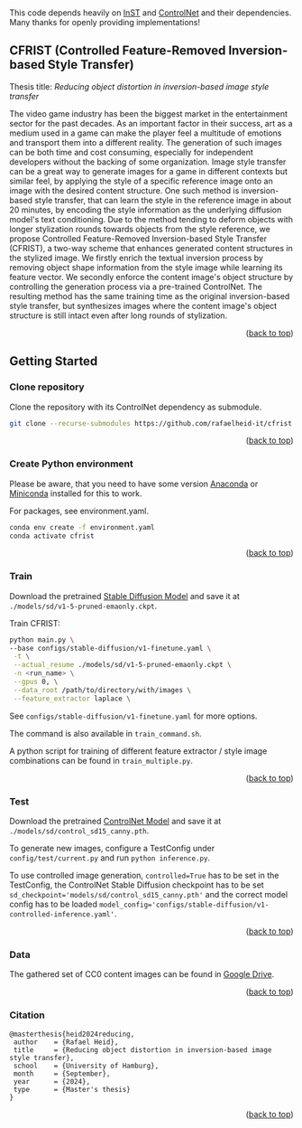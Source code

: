 <div id="top"></div>
<!--
*** Thanks for checking out the Best-README-Template. If you have a suggestion
*** that would make this better, please fork the repo and create a pull request
*** or simply open an issue with the tag "enhancement".
*** Don't forget to give the project a star!
*** Thanks again! Now go create something AMAZING! :D
-->



<!-- PROJECT SHIELDS -->
<!--
*** I'm using markdown "reference style" links for readability.
*** Reference links are enclosed in brackets [ ] instead of parentheses ( ).
*** See the bottom of this document for the declaration of the reference variables
*** for contributors-url, forks-url, etc. This is an optional, concise syntax you may use.
*** https://www.markdownguide.org/basic-syntax/#reference-style-links
-->
<!-- [![Contributors][contributors-shield]][contributors-url]
[![Forks][forks-shield]][forks-url]
[![Stargazers][stars-shield]][stars-url]
[![Issues][issues-shield]][issues-url]
[![MIT License][license-shield]][license-url]
[![LinkedIn][linkedin-shield]][linkedin-url] -->



<!-- PROJECT LOGO -->
<br />
<!-- <div align="center">
  <a href="https://github.com/othneildrew/Best-README-Template">
    <img src="images/logo.png" alt="Logo" width="80" height="80">
  </a>

  <h3 align="center">Best-README-Template</h3>

  <p align="center">
    An awesome README template to jumpstart your projects!
    <br />
    <a href="https://github.com/othneildrew/Best-README-Template"><strong>Explore the docs »</strong></a>
    <br />
    <br />
    <a href="https://github.com/othneildrew/Best-README-Template">View Demo</a>
    ·
    <a href="https://github.com/othneildrew/Best-README-Template/issues">Report Bug</a>
    ·
    <a href="https://github.com/othneildrew/Best-README-Template/issues">Request Feature</a>
  </p>
</div> -->



<!-- TABLE OF CONTENTS -->
<!-- <details>
  <summary>Table of Contents</summary>
  <ol>
    <li>
      <a href="#about-the-project">CAST</a>
      <ul>
        <li><a href="#built-with">Built With</a></li>
      </ul>
    </li>
    <li>
      <a href="#getting-started">Getting Started</a>
      <ul>
        <li><a href="#prerequisites">Prerequisites</a></li>
        <li><a href="#installation">Installation</a></li>
      </ul>
    </li>
    <li><a href="#usage">Usage</a></li>
    <li><a href="#roadmap">Roadmap</a></li>
    <li><a href="#contributing">Contributing</a></li>
    <li><a href="#license">License</a></li>
    <li><a href="#contact">Contact</a></li>
    <li><a href="#acknowledgments">Acknowledgments</a></li>
  </ol>
</details> -->

This code depends heavily on [InST](https://github.com/zyxElsa/InST) and [ControlNet](https://github.com/lllyasviel/ControlNet) and their dependencies. Many thanks for openly providing implementations!

<!-- ABOUT THE PROJECT -->
## CFRIST (Controlled Feature-Removed Inversion-based Style Transfer)
Thesis title: _Reducing object distortion in inversion-based image style transfer_

<!-- ![teaser](./Images/teaser.png) -->
<!--![teaser](./Images/teaser.png)-->

The video game industry has been the biggest market in the entertainment sector for the past decades. As an important factor in their success, art as a medium used in a game can make the player feel a multitude of emotions and transport them into a different reality. The generation of such images can be both time and cost consuming, especially for independent developers without the backing of some organization. Image style transfer can be a great way to generate images for a game in different contexts but similar feel, by applying the style of a specific reference image onto an image with the desired content structure. One such method is inversion-based style transfer, that can learn the style in the reference image in about 20 minutes, by encoding the style information as the underlying diffusion model's text conditioning. Due to the method tending to deform objects with longer stylization rounds towards objects from the style reference, we propose Controlled Feature-Removed Inversion-based Style Transfer (CFRIST), a two-way scheme that enhances generated content structures in the stylized image. We firstly enrich the textual inversion process by removing object shape information from the style image while learning its feature vector. We secondly enforce the content image's object structure by controlling the generation process via a pre-trained ControlNet. The resulting method has the same training time as the original inversion-based style transfer, but synthesizes images where the content image's object structure is still intact even after long rounds of stylization.

<p align="right">(<a href="#top">back to top</a>)</p>

<!-- ### Built With -->
<!-- 
This section should list any major frameworks/libraries used to bootstrap your project. Leave any add-ons/plugins for the acknowledgements section. Here are a few examples.

* [Next.js](https://nextjs.org/)
* [React.js](https://reactjs.org/)
* [Vue.js](https://vuejs.org/)
* [Angular](https://angular.io/)
* [Svelte](https://svelte.dev/)
* [Laravel](https://laravel.com)
* [Bootstrap](https://getbootstrap.com)
* [JQuery](https://jquery.com)

<p align="right">(<a href="#top">back to top</a>)</p>
 -->


<!-- GETTING STARTED -->
## Getting Started

### Clone repository

   Clone the repository with its ControlNet dependency as submodule.
   ```sh
   git clone --recurse-submodules https://github.com/rafaelheid-it/cfrist.git
   ```

<p align="right">(<a href="#top">back to top</a>)</p>

### Create Python environment
Please be aware, that you need to have some version [Anaconda](https://www.anaconda.com/) or [Miniconda](https://docs.anaconda.com/miniconda/miniconda-install/) installed for this to work.

For packages, see environment.yaml.

  ```sh
  conda env create -f environment.yaml
  conda activate cfrist
  ```

<p align="right">(<a href="#top">back to top</a>)</p>

### Train
  Download the pretrained [Stable Diffusion Model](https://huggingface.co/benjamin-paine/stable-diffusion-v1-5) and save it at `./models/sd/v1-5-pruned-emaonly.ckpt`.

   Train CFRIST:
   ```sh
   python main.py \
   --base configs/stable-diffusion/v1-finetune.yaml \
    -t \
    --actual_resume ./models/sd/v1-5-pruned-emaonly.ckpt \
    -n <run_name> \
    --gpus 0, \
    --data_root /path/to/directory/with/images \
    --feature_extractor laplace \
   ```
   
   See `configs/stable-diffusion/v1-finetune.yaml` for more options.

   The command is also available in `train_command.sh`.

   A python script for training of different feature extractor / style image combinations can be found in `train_multiple.py`.

   
<p align="right">(<a href="#top">back to top</a>)</p>

### Test

Download the pretrained [ControlNet Model](https://huggingface.co/lllyasviel/sd-controlnet-canny) and save it at `./models/sd/control_sd15_canny.pth`.

   To generate new images, configure a TestConfig under `config/test/current.py` and run `python inference.py`.
   
   To use controlled image generation, `controlled=True` has to be set in the TestConfig, the ControlNet Stable Diffusion checkpoint has to be set `sd_checkpoint='models/sd/control_sd15_canny.pth'` and the correct model config has to be loaded `model_config='configs/stable-diffusion/v1-controlled-inference.yaml'`.
   
<p align="right">(<a href="#top">back to top</a>)</p>

### Data

The gathered set of CC0 content images can be found in [Google Drive](https://drive.google.com/drive/folders/1BfK9FJYw8GjKDI1jalKz-ZXriVC0VNpM?usp=drive_link).

<p align="right">(<a href="#top">back to top</a>)</p>

### Citation
   
   ```
   @masterthesis{heid2024reducing,
    author    = {Rafael Heid},
    title     = {Reducing object distortion in inversion-based image style transfer},
    school    = {University of Hamburg},
    month     = {September},
    year      = {2024},
    type      = {Master's thesis}
}
   ```
   
<p align="right">(<a href="#top">back to top</a>)</p>



<!-- 
<!-- USAGE EXAMPLES -->
<!-- ## Usage

Use this space to show useful examples of how a project can be used. Additional screenshots, code examples and demos work well in this space. You may also link to more resources.

_For more examples, please refer to the [Documentation](https://example.com)_

<p align="right">(<a href="#top">back to top</a>)</p> -->



<!-- ROADMAP -->
<!-- ## Roadmap

- [x] Add Changelog
- [x] Add back to top links
- [ ] Add Additional Templates w/ Examples
- [ ] Add "components" document to easily copy & paste sections of the readme
- [ ] Multi-language Support
    - [ ] Chinese
    - [ ] Spanish

See the [open issues](https://github.com/othneildrew/Best-README-Template/issues) for a full list of proposed features (and known issues).

<p align="right">(<a href="#top">back to top</a>)</p> -->



<!-- CONTRIBUTING -->
<!-- ## Contributing -->

<!-- Contributions are what make the open source community such an amazing place to learn, inspire, and create. Any contributions you make are **greatly appreciated**.

If you have a suggestion that would make this better, please fork the repo and create a pull request. You can also simply open an issue with the tag "enhancement".
Don't forget to give the project a star! Thanks again!

1. Fork the Project
2. Create your Feature Branch (`git checkout -b feature/AmazingFeature`)
3. Commit your Changes (`git commit -m 'Add some AmazingFeature'`)
4. Push to the Branch (`git push origin feature/AmazingFeature`)
5. Open a Pull Request
 -->
<!-- <p align="right">(<a href="#top">back to top</a>)</p> -->




<!-- LICENSE -->
<!-- ## License -->
<!-- 
Distributed under the MIT License. See `LICENSE.txt` for more information.
 -->
<!-- <p align="right">(<a href="#top">back to top</a>)</p> -->



<!-- CONTACT -->


<!-- 
Your Name - [@your_twitter](https://twitter.com/your_username) - email@example.com

Project Link: [https://github.com/your_username/repo_name](https://github.com/your_username/repo_name)
 -->



<!-- ACKNOWLEDGMENTS -->
<!-- ## Acknowledgments -->
<!-- 
Use this space to list resources you find helpful and would like to give credit to. I've included a few of my favorites to kick things off!

* [Choose an Open Source License](https://choosealicense.com)
* [GitHub Emoji Cheat Sheet](https://www.webpagefx.com/tools/emoji-cheat-sheet)
* [Malven's Flexbox Cheatsheet](https://flexbox.malven.co/)
* [Malven's Grid Cheatsheet](https://grid.malven.co/)
* [Img Shields](https://shields.io)
* [GitHub Pages](https://pages.github.com)
* [Font Awesome](https://fontawesome.com)
* [React Icons](https://react-icons.github.io/react-icons/search) -->

<!-- <p align="right">(<a href="#top">back to top</a>)</p> -->



<!-- MARKDOWN LINKS & IMAGES -->
<!-- https://www.markdownguide.org/basic-syntax/#reference-style-links -->
[contributors-shield]: https://img.shields.io/github/contributors/othneildrew/Best-README-Template.svg?style=for-the-badge
[contributors-url]: https://github.com/othneildrew/Best-README-Template/graphs/contributors
[forks-shield]: https://img.shields.io/github/forks/othneildrew/Best-README-Template.svg?style=for-the-badge
[forks-url]: https://github.com/othneildrew/Best-README-Template/network/members
[stars-shield]: https://img.shields.io/github/stars/othneildrew/Best-README-Template.svg?style=for-the-badge
[stars-url]: https://github.com/othneildrew/Best-README-Template/stargazers
[issues-shield]: https://img.shields.io/github/issues/othneildrew/Best-README-Template.svg?style=for-the-badge
[issues-url]: https://github.com/othneildrew/Best-README-Template/issues
[license-shield]: https://img.shields.io/github/license/othneildrew/Best-README-Template.svg?style=for-the-badge
[license-url]: https://github.com/othneildrew/Best-README-Template/blob/master/LICENSE.txt
[linkedin-shield]: https://img.shields.io/badge/-LinkedIn-black.svg?style=for-the-badge&logo=linkedin&colorB=555
[linkedin-url]: https://linkedin.com/in/othneildrew
[product-screenshot]: images/screenshot.png
